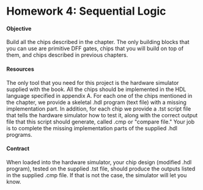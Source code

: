 # Homework 4: Sequential Logic
#### Objective
Build all the chips described in the chapter. The only building blocks that you
can use are primitive DFF gates, chips that you will build on top of them, and
chips described in previous chapters.

#### Resources
The only tool that you need for this project is the hardware simulator supplied
with the book. All the chips should be implemented in the HDL language specified
in appendix A. For each one of the chips mentioned in the chapter, we provide a
skeletal .hdl program (text file) with a missing implementation part. In
addition, for each chip we provide a .tst script file that tells the hardware
simulator how to test it, along with the correct output file that this script
should generate, called .cmp or "compare file." Your job is to complete the
missing implementation parts of the supplied .hdl programs.

#### Contract
When loaded into the hardware simulator, your chip design (modified .hdl
program), tested on the supplied .tst file, should produce the outputs listed in
the supplied .cmp file. If that is not the case, the simulator will let you
know.
